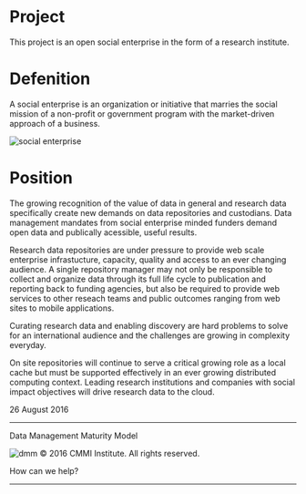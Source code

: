 # Project

This project is an open social enterprise in the form of a research institute.

# Defenition

A social enterprise is an organization or initiative that marries the social mission of a non-profit or government program with the market-driven approach of a business.

![social enterprise](https://socialenterprise.us/wp-content/uploads/2015/07/Spectrum1-968x400.jpg)

# Position

The growing recognition of the value of data in general and research data specifically create new demands on data repositories and custodians. Data management mandates from social enterprise minded funders demand open data and publically acessible, useful results.

Research data repositories are under pressure to provide web scale enterprise infrastucture, capacity, quality and access to an ever changing audience. A single repository manager may not only be responsible to collect and organize data through its full life cycle to publication and reporting back to funding agencies, but also be required to provide web services to other reseach teams and public outcomes ranging from web sites to mobile applications.

Curating research data and enabling discovery are hard problems to solve for an international audience and the challenges are growing in complexity everyday.

On site repositories will continue to serve a critical growing role as a local cache but must be supported effectively in an ever growing distributed computing context. Leading research institutions and companies with social impact objectives will drive research data to the cloud.

26 August 2016

---

Data Management Maturity Model

![dmm](http://cmmiinstitute.com/sites/all/themes/cmmi/images/dmm_diagram.png)
© 2016 CMMI Institute. All rights reserved.

How can we help?

---
